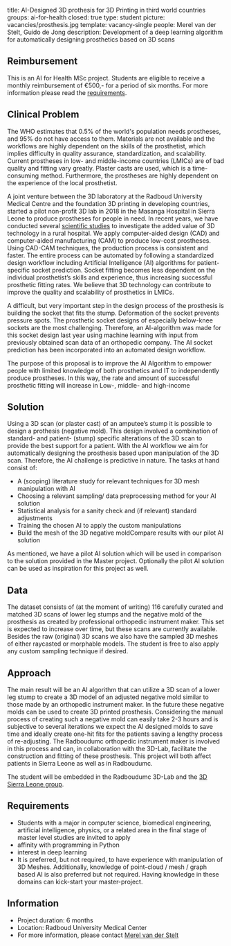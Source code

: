 title: AI-Designed 3D prothesis for 3D Printing in third world countries
groups: ai-for-health
closed: true
type: student
picture: vacancies/prosthesis.jpg
template: vacancy-single
people: Merel van der Stelt, Guido de Jong
description: Development of a deep learning algorithm for automatically designing prosthetics based on 3D scans

## Reimbursement
This is an AI for Health MSc project. Students are eligible to receive a monthly reimbursement of €500,- for a period of six months. For more information please read the [requirements](https://www.ai-for-health.nl/requirements).

## Clinical Problem
The WHO estimates that 0.5% of the world's population needs prostheses, and 95% do not have access to them. Materials are not available and the workflows are highly dependent on the skills of the prosthetist, which implies difficulty in quality assurance, standardization, and scalability.
Current prostheses in low- and middle-income countries (LMICs) are of bad quality and fitting vary greatly. Plaster casts are used, which is a time-consuming method. Furthermore, the prostheses are highly dependent on the experience of the local prosthetist.

A joint venture between the 3D laboratory at the Radboud University Medical Centre and the foundation 3D printing in developing countries, started a pilot non-profit 3D lab in 2018 in the Masanga Hospital in Sierra Leone to produce prostheses for people in need. In recent years, we have conducted several [scientific studies](www.3dsierraleone.com/publications/) to investigate the added value of 3D technology in a rural hospital.
We apply computer-aided design (CAD) and computer-aided manufacturing (CAM) to produce low-cost prostheses. Using CAD-CAM techniques, the production process is consistent and faster. The entire process can be automated by following a standardized design workflow including Artificial Intelligence (AI) algorithms for patient-specific socket prediction. Socket fitting becomes less dependent on the individual prosthetist’s skills and experience, thus increasing successful prosthetic fitting rates. We believe that 3D technology can contribute to improve the quality and scalability of prosthetics in LMICs.

A difficult, but very important step in the design process of the prosthesis is building the socket that fits the stump. Deformation of the socket prevents pressure spots. The prosthetic socket designs of especially below-knee sockets are the most challenging. Therefore, an AI-algorithm was made for this socket design last year using machine learning with input from previously obtained scan data of an orthopedic company. The AI socket prediction has been incorporated into an automated design workflow.

The purpose of this proposal is to improve the AI Algorithm to empower people with limited knowledge of both prosthetics and IT to independently produce prostheses. In this way, the rate and amount of successful prosthetic fitting will increase in Low-, middle- and high-income

## Solution
Using a 3D scan (or plaster cast) of an amputee’s stump it is possible to design a prothesis (negative mold). This design involved a combination of standard- and patient- (stump) specific alterations of the 3D scan to provide the best support for a patient. With the AI workflow we aim for automatically designing the prosthesis based upon manipulation of the 3D scan. Therefore, the AI challenge is predictive in nature. The tasks at hand consist of:

- A (scoping) literature study for relevant techniques for 3D mesh manipulation with AI
- Choosing a relevant sampling/ data preprocessing method for your AI solution
- Statistical analysis for a sanity check and (if relevant) standard adjustments
- Training the chosen AI to apply the custom manipulations
- Build the mesh of the 3D negative moldCompare results with our pilot AI solution

As mentioned, we have a pilot AI solution which will be used in comparison to the solution provided in the Master project. Optionally the pilot AI solution can be used as inspiration for this project as well.

## Data
The dataset consists of (at the moment of writing) 116 carefully curated and matched 3D scans of lower leg stumps and the negative mold of the prosthesis as created by professional orthopedic instrument maker. This set is expected to increase over time, but these scans are currently available. Besides the raw (original) 3D scans we also have the sampled 3D meshes of either raycasted or morphable models. The student is free to also apply any custom sampling technique if desired.

## Approach
The main result will be an AI algorithm that can utilize a 3D scan of a lower leg stump to create a 3D model of an adjusted negative mold similar to those made by an orthopedic instrument maker. In the future these negative molds can be used to create 3D printed prosthesis. Considering the manual process of creating such a negative mold can easily take 2-3 hours and is subjective to several iterations we expect the AI designed molds to save time and ideally create one-hit fits for the patients saving a lengthy process of re-adjusting. The Radboudumc orthopedic instrument maker is involved in this process and can, in collaboration with the 3D-Lab, facilitate the construction and fitting of these prosthesis. This project will both affect patients in Sierra Leone as well as in Radboudumc.

The student will be embedded in the Radboudumc 3D-Lab and the [3D Sierra Leone group](https://www.3dsierraleone.com/). 

## Requirements
- Students with a major in computer science, biomedical engineering, artificial intelligence, physics, or a related area in the final stage of master level studies are invited to apply
- affinity with programming in Python
- interest in deep learning
- It is preferred, but not required, to have experience with manipulation of 3D Meshes. Additionally, knowledge of point-cloud / mesh / graph based AI is also preferred but not required. Having knowledge in these domains can kick-start your master-project.

## Information
- Project duration: 6 months
- Location: Radboud University Medical Center
- For more information, please contact [Merel van der Stelt ](mailto:Merel.vanderstelt@radboudumc.nl)

